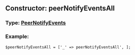 ## Constructor: peerNotifyEventsAll  



### Type: [PeerNotifyEvents](../types/PeerNotifyEvents.md)

### Example:


```
$peerNotifyEventsAll = ['_' => peerNotifyEventsAll', ];
```
